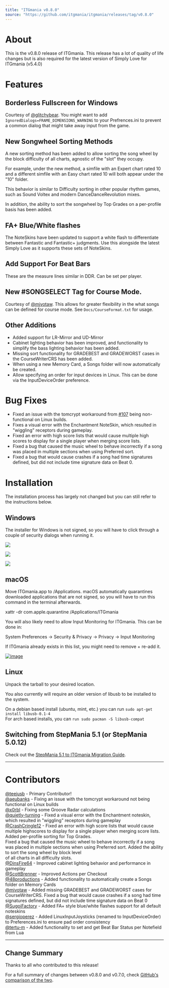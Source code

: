 ```yaml
---
title: "ITGmania v0.8.0"
source: "https://github.com/itgmania/itgmania/releases/tag/v0.8.0"
---
```


About
=====

This is the v0.8.0 release of ITGmania. This release has a lot of quality of life changes but is also required for the latest version of Simply Love for ITGmania (v5.4.0)

Features
========

Borderless Fullscreen for Windows
---------------------------------

Courtesy of [@glitchybear](https://github.com/glitchybear). You might want to add `IgnoredDialogs=FRAME_DIMENSIONS_WARNING` to your Prefrences.ini to prevent a common dialog that might take away input from the game.

New Songwheel Sorting Methods
-----------------------------

A new sorting method has been added to allow sorting the song wheel by the block difficulty of all charts, agnostic of the "slot" they occupy.

For example, under the new method, a simfile with an Expert chart rated 10 and a different simfile with an Easy chart rated 10 will both appear under the "10" folder.

This behavior is similar to Difficulty sorting in other popular rhythm games, such as Sound Voltex and modern DanceDanceRevolution mixes.

In addition, the ability to sort the songwheel by Top Grades on a per-profile basis has been added.

FA+ Blue/White flashes
----------------------

The NoteSkins have been updated to support a white flash to differentiate between Fantastic and Fantastic+ judgments. Use this alongside the latest Simply Love as it supports these sets of NoteSkins.

Add Support For Beat Bars
-------------------------

These are the measure lines similar in DDR. Can be set per player.

New #SONGSELECT Tag for Course Mode.
------------------------------------

Courtesy of [@mjvotaw](https://github.com/mjvotaw). This allows for greater flexibility in the what songs can be defined for course mode. See `Docs/CourseFormat.txt` for usage.

Other Additions
---------------

*   Added support for LR-Mirror and UD-Mirror
*   Cabinet lighting behavior has been improved, and functionality to simplify the bass lighting behavior has been added.
*   Missing sort functionality for GRADEBEST and GRADEWORST cases in the CourseWriterCRS has been added.
*   When using a new Memory Card, a Songs folder will now automatically be created.
*   Allow specifying an order for input devices in Linux. This can be done via the InputDeviceOrder preference.

Bug Fixes
=========

*   Fixed an issue with the tomcrypt workaround from [#107](https://github.com/itgmania/itgmania/issues/107) being non-functional on Linux builds.
*   Fixes a visual error with the Enchantment NoteSkin, which resulted in "wiggling" receptors during gameplay.
*   Fixed an error with high score lists that would cause multiple high scores to display for a single player when merging score lists.
*   Fixed a bug that caused the music wheel to behave incorrectly if a song was placed in multiple sections when using Preferred sort.
*   Fixed a bug that would cause crashes if a song had time signatures defined, but did not include time signature data on Beat 0.

Installation
============

The installation process has largely not changed but you can still refer to the instructions below.

Windows
-------

The installer for Windows is not signed, so you will have to click through a couple of security dialogs when running it.

[![](https://raw.githubusercontent.com/GrooveStats/gslauncher/main/doc/images/win-security-dialog-1.png)](https://raw.githubusercontent.com/GrooveStats/gslauncher/main/doc/images/win-security-dialog-1.png)

[![](https://raw.githubusercontent.com/GrooveStats/gslauncher/main/doc/images/win-security-dialog-2.png)](https://raw.githubusercontent.com/GrooveStats/gslauncher/main/doc/images/win-security-dialog-2.png)

[![](https://raw.githubusercontent.com/GrooveStats/gslauncher/main/doc/images/win-security-dialog-3.png)](https://raw.githubusercontent.com/GrooveStats/gslauncher/main/doc/images/win-security-dialog-3.png)

macOS
-----

Move ITGmania.app to /Applications. macOS automatically quarantines downloaded applications that are not signed, so you will have to run this command in the terminal afterwards.

xattr -dr com.apple.quarantine /Applications/ITGmania

You will also likely need to allow Input Monitoring for ITGmania. This can be done in:

System Preferences -> Security & Privacy -> Privacy -> Input Monitoring

If ITGmania already exists in this list, you might need to remove + re-add it.

[![image](https://user-images.githubusercontent.com/5017202/173298829-3b4a401b-e5cd-4bb7-b605-290ce7f97fef.png)](https://user-images.githubusercontent.com/5017202/173298829-3b4a401b-e5cd-4bb7-b605-290ce7f97fef.png)

Linux
-----

Unpack the tarball to your desired location.

You also currently will require an older version of libusb to be installed to the system.

On a debian based install (ubuntu, mint, etc.) you can run `sudo apt-get install libusb-0.1-4`  
For arch based installs, you can `run sudo pacman -S libusb-compat`

Switching from StepMania 5.1 (or StepMania 5.0.12)
--------------------------------------------------

Check out the [StepMania 5.1 to ITGmania Migration Guide](https://github.com/itgmania/itgmania/blob/beta/Docs/Userdocs/sm5_migration.md).

* * *

Contributors
============

[@teejusb](https://github.com/teejusb) - Primary Contributor!  
[@aeubanks](https://github.com/aeubanks) - Fixing an issue with the tomcrypt workaround not being functional on Linux builds  
[@x0rbl](https://github.com/x0rbl) - Fixing some Groove Radar calculations  
[@quietly-turning](https://github.com/quietly-turning) - Fixed a visual error with the Enchantment noteskin, which resulted in "wiggling" receptors during gameplay  
[@CrashCringle12](https://github.com/CrashCringle12) - Fixed an error with high score lists that would cause multiple highscores to display for a single player when merging score lists. Added per-profile sorting for Top Grades.  
Fixed a bug that caused the music wheel to behave incorrectly if a song was placed in multiple sections when using Preferred sort. Added the ability to sort the song wheel by block level  
of all charts in all difficulty slots.  
[@DinsFire64](https://github.com/DinsFire64) - Improved cabinet lighting behavior and performance in gameplay  
[@ScottBrenner](https://github.com/ScottBrenner) - Improved Actions per Checkout  
[@48productions](https://github.com/48productions) - Added functionality to automatically create a Songs folder on Memory Cards  
[@mjvotaw](https://github.com/mjvotaw) - Added missing GRADEBEST and GRADEWORST cases for CourseWriterCRS. Fixed a bug that would cause crashes if a song had time signatures defined, but did not include time signature data on Beat 0  
[@SugoiFactory](https://github.com/SugoiFactory) - Added FA+ style blue/white flashes support for all default noteskins  
[@sergioperez](https://github.com/sergioperez) - Added LinuxInputJoysticks (renamed to InputDeviceOrder) to Preferences.ini to ensure pad order consistency  
[@tertu-m](https://github.com/tertu-m) - Added functionality to set and get Beat Bar Status per Notefield from Lua

* * *

Change Summary
--------------

Thanks to all who contributed to this release!

For a full summary of changes between v0.8.0 and v0.7.0, check [GitHub's comparison of the two](https://github.com/itgmania/itgmania/compare/0.7.0...0.8.0).